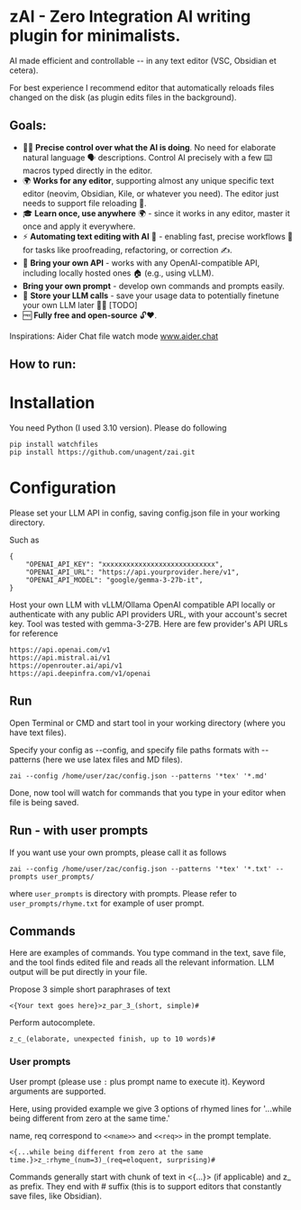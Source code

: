 
# zAI - Zero Integration AI writing plugin for minimalists.

AI made efficient and controllable -- in any text editor (VSC, Obsidian et cetera). 

For best experience I recommend editor that automatically reloads files changed on the disk (as plugin edits files in the background).

## Goals:
- 🎯🤖 **Precise control over what the AI is doing**. No need for elaborate natural language 🗣️ descriptions. Control AI precisely with a few ⌨️ macros typed directly in the editor.
- 🌍 **Works for any editor**, supporting almost any unique specific text editor (neovim, Obsidian, Kile, or whatever you need). The editor just needs to support file reloading 🔄.
- 🎓 **Learn once, use anywhere** 🌍 - since it works in any editor, master it once and apply it everywhere.
- ⚡ **Automating text editing with AI** 🤖 - enabling fast, precise workflows 🎯 for tasks like proofreading, refactoring, or correction ✍️.
- 🔑 **Bring your own API** - works with any OpenAI-compatible API, including locally hosted ones 🏠 (e.g., using vLLM).
- **Bring your own prompt** - develop own commands and prompts easily.
- 💾 **Store your LLM calls** - save your usage data to potentially finetune your own LLM later 🌱🧠 [TODO]
- 🆓 **Fully free and open-source** 🔓❤️.


Inspirations: Aider Chat file watch mode www.aider.chat

## How to run:

# Installation 

You need Python (I used 3.10 version).
Please do following
```
pip install watchfiles
pip install https://github.com/unagent/zai.git
```
# Configuration
Please set your LLM API in config, saving config.json file in your working directory.

Such as 

```
{
    "OPENAI_API_KEY": "xxxxxxxxxxxxxxxxxxxxxxxxxxxx",
    "OPENAI_API_URL": "https://api.yourprovider.here/v1",
    "OPENAI_API_MODEL": "google/gemma-3-27b-it",
}
```
Host your own LLM with vLLM/Ollama OpenAI compatible API locally or authenticate with any public API providers URL, with your account's secret key.  Tool was tested with gemma-3-27B.
Here are few provider's API URLs for reference
```
https://api.openai.com/v1
https://api.mistral.ai/v1
https://openrouter.ai/api/v1
https://api.deepinfra.com/v1/openai
```
## Run
Open Terminal or CMD and start tool in your working directory (where you have text files).

Specify your config as --config, 
and specify file paths formats with --patterns (here we use latex files and MD files). 
```
zai --config /home/user/zac/config.json --patterns '*tex' '*.md'
```
Done, now tool will watch for commands that you type in your editor when file is being saved. 


## Run - with user prompts
If you want use your own prompts, please call it as follows

```
zai --config /home/user/zac/config.json --patterns '*tex' '*.txt' --prompts user_prompts/
```
where `user_prompts` is directory with prompts. 
Please refer to `user_prompts/rhyme.txt` for example of user prompt.

## Commands

Here are examples of commands. You type command in the text, save file, and the tool finds edited file and reads all the relevant information.
LLM output will be put directly in your file.


Propose 3 simple short paraphrases of text
```
<{Your text goes here}>z_par_3_(short, simple)#
```

Perform autocomplete.
```
z_c_(elaborate, unexpected finish, up to 10 words)#
```

### User prompts
User prompt (please use `:` plus prompt name to execute it).
Keyword arguments are supported.

Here, using provided example we give 3 options of rhymed lines
for '...while being different from zero at the same time.'

name, req correspond to `<<name>>` and `<<req>>` in the prompt template. 
```
<{...while being different from zero at the same time.}>z_:rhyme_(num=3)_(req=eloquent, surprising)#
```

Commands generally start with chunk of text in <{...}> (if applicable) and z_ as prefix. They end with # suffix (this is to support editors that constantly save files,
like Obsidian).
